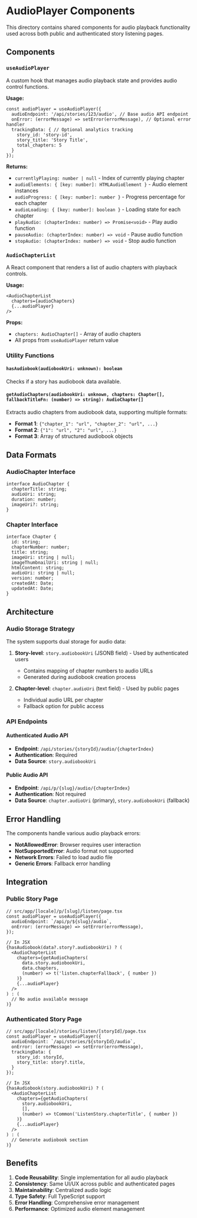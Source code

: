 # AudioPlayer Components

This directory contains shared components for audio playback functionality used across both public and authenticated story listening pages.

## Components

### `useAudioPlayer`
A custom hook that manages audio playback state and provides audio control functions.

**Usage:**
```tsx
const audioPlayer = useAudioPlayer({
  audioEndpoint: '/api/stories/123/audio', // Base audio API endpoint
  onError: (errorMessage) => setError(errorMessage), // Optional error handler
  trackingData: { // Optional analytics tracking
    story_id: 'story-id',
    story_title: 'Story Title',
    total_chapters: 5
  }
});
```

**Returns:**
- `currentlyPlaying: number | null` - Index of currently playing chapter
- `audioElements: { [key: number]: HTMLAudioElement }` - Audio element instances
- `audioProgress: { [key: number]: number }` - Progress percentage for each chapter
- `audioLoading: { [key: number]: boolean }` - Loading state for each chapter
- `playAudio: (chapterIndex: number) => Promise<void>` - Play audio function
- `pauseAudio: (chapterIndex: number) => void` - Pause audio function
- `stopAudio: (chapterIndex: number) => void` - Stop audio function

### `AudioChapterList`
A React component that renders a list of audio chapters with playback controls.

**Usage:**
```tsx
<AudioChapterList 
  chapters={audioChapters}
  {...audioPlayer}
/>
```

**Props:**
- `chapters: AudioChapter[]` - Array of audio chapters
- All props from `useAudioPlayer` return value

### Utility Functions

#### `hasAudiobook(audiobookUri: unknown): boolean`
Checks if a story has audiobook data available.

#### `getAudioChapters(audiobookUri: unknown, chapters: Chapter[], fallbackTitleFn: (number) => string): AudioChapter[]`
Extracts audio chapters from audiobook data, supporting multiple formats:
- **Format 1**: `{"chapter_1": "url", "chapter_2": "url", ...}`
- **Format 2**: `{"1": "url", "2": "url", ...}`
- **Format 3**: Array of structured audiobook objects

## Data Formats

### AudioChapter Interface
```tsx
interface AudioChapter {
  chapterTitle: string;
  audioUri: string;
  duration: number;
  imageUri?: string;
}
```

### Chapter Interface
```tsx
interface Chapter {
  id: string;
  chapterNumber: number;
  title: string;
  imageUri: string | null;
  imageThumbnailUri: string | null;
  htmlContent: string;
  audioUri: string | null;
  version: number;
  createdAt: Date;
  updatedAt: Date;
}
```

## Architecture

### Audio Storage Strategy
The system supports dual storage for audio data:

1. **Story-level**: `story.audiobookUri` (JSONB field) - Used by authenticated users
   - Contains mapping of chapter numbers to audio URLs
   - Generated during audiobook creation process

2. **Chapter-level**: `chapter.audioUri` (text field) - Used by public pages
   - Individual audio URL per chapter
   - Fallback option for public access

### API Endpoints

#### Authenticated Audio API
- **Endpoint**: `/api/stories/{storyId}/audio/{chapterIndex}`
- **Authentication**: Required
- **Data Source**: `story.audiobookUri`

#### Public Audio API
- **Endpoint**: `/api/p/{slug}/audio/{chapterIndex}`
- **Authentication**: Not required
- **Data Source**: `chapter.audioUri` (primary), `story.audiobookUri` (fallback)

## Error Handling

The components handle various audio playback errors:
- **NotAllowedError**: Browser requires user interaction
- **NotSupportedError**: Audio format not supported
- **Network Errors**: Failed to load audio file
- **Generic Errors**: Fallback error handling

## Integration

### Public Story Page
```tsx
// src/app/[locale]/p/[slug]/listen/page.tsx
const audioPlayer = useAudioPlayer({
  audioEndpoint: `/api/p/${slug}/audio`,
  onError: (errorMessage) => setError(errorMessage),
});

// In JSX
{hasAudiobook(data?.story?.audiobookUri) ? (
  <AudioChapterList 
    chapters={getAudioChapters(
      data.story.audiobookUri, 
      data.chapters, 
      (number) => t('listen.chapterFallback', { number })
    )}
    {...audioPlayer}
  />
) : (
  // No audio available message
)}
```

### Authenticated Story Page
```tsx
// src/app/[locale]/stories/listen/[storyId]/page.tsx
const audioPlayer = useAudioPlayer({
  audioEndpoint: `/api/stories/${storyId}/audio`,
  onError: (errorMessage) => setError(errorMessage),
  trackingData: {
    story_id: storyId,
    story_title: story?.title,
  }
});

// In JSX
{hasAudiobook(story.audiobookUri) ? (
  <AudioChapterList 
    chapters={getAudioChapters(
      story.audiobookUri, 
      [], 
      (number) => tCommon('ListenStory.chapterTitle', { number })
    )}
    {...audioPlayer}
  />
) : (
  // Generate audiobook section
)}
```

## Benefits

1. **Code Reusability**: Single implementation for all audio playback
2. **Consistency**: Same UI/UX across public and authenticated pages
3. **Maintainability**: Centralized audio logic
4. **Type Safety**: Full TypeScript support
5. **Error Handling**: Comprehensive error management
6. **Performance**: Optimized audio element management
